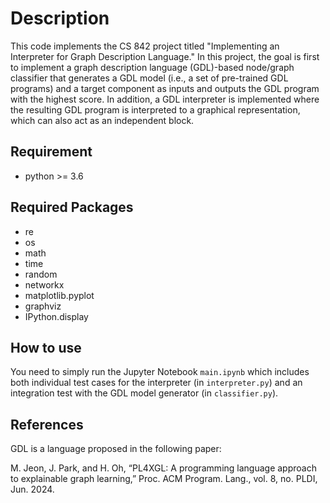 # Description

This code implements the CS 842 project titled "Implementing an Interpreter for Graph Description Language." In this project, the goal is first to implement a graph description language (GDL)-based node/graph classifier that generates a GDL model (i.e., a set of pre-trained GDL programs) and a target component as inputs and outputs the GDL program with the highest score. In addition, a GDL interpreter is implemented where the resulting GDL program is interpreted to a graphical representation, which can also act as an independent block.

## Requirement

* python >= 3.6

## Required Packages
* re
* os
* math
* time
* random
* networkx
* matplotlib.pyplot
* graphviz
* IPython.display

## How to use

You need to simply run the Jupyter Notebook ``main.ipynb`` which includes both individual test cases for the interpreter (in ``interpreter.py``) and an integration test with the GDL model generator (in ``classifier.py``).

## References

GDL is a language proposed in the following paper:

M. Jeon, J. Park, and H. Oh, “PL4XGL: A programming language approach to explainable graph learning,” Proc. ACM Program. Lang., vol. 8, no. PLDI, Jun. 2024.
